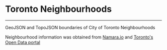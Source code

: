 # Toronto Neighbourhoods
---
GeoJSON and TopoJSON boundaries of City of Toronto Neighbourhoods

Neighbourhood information was obtained from [Namara.io](https://namara.io/#/data_sets/bada58de-25d0-4cd1-a686-92bd231786bd) and [Toronto's Open Data portal](http://www1.toronto.ca/wps/portal/contentonly?vgnextoid=04b489fe9c18b210VgnVCM1000003dd60f89RCRD&vgnextchannel=75d6e03bb8d1e310VgnVCM10000071d60f89RCRD)


